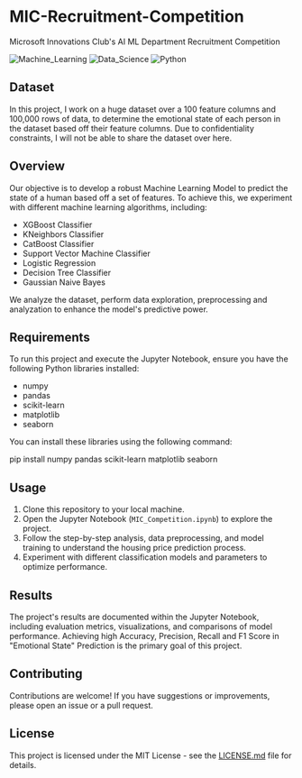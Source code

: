 # MIC-Recruitment-Competition
Microsoft Innovations Club's AI ML Department Recruitment Competition

![Machine_Learning](https://img.shields.io/badge/Machine_Learning-Data_Analysise-orange.svg)
![Data_Science](https://img.shields.io/badge/Scikit-Learn-green.svg)
![Python](https://img.shields.io/badge/Python-3.x-blue.svg)

## Dataset

In this project, I work on a huge dataset over a 100 feature columns and 100,000 rows of data, to determine the emotional state of each person in the dataset based off their feature columns. 
Due to confidentiality constraints, I will not be able to share the dataset over here.

## Overview

Our objective is to develop a robust Machine Learning Model to predict the state of a human based off a set of features. To achieve this, we experiment with different machine learning algorithms, including:

- XGBoost Classifier
- KNeighbors Classifier
- CatBoost Classifier
- Support Vector Machine Classifier
- Logistic Regression
- Decision Tree Classifier
- Gaussian Naive Bayes

We analyze the dataset, perform data exploration, preprocessing and analyzation to enhance the model's predictive power.

## Requirements

To run this project and execute the Jupyter Notebook, ensure you have the following Python libraries installed:

- numpy
- pandas
- scikit-learn
- matplotlib
- seaborn

You can install these libraries using the following command:

pip install numpy pandas scikit-learn matplotlib seaborn

## Usage

1. Clone this repository to your local machine.
2. Open the Jupyter Notebook (`MIC_Competition.ipynb`) to explore the project.
3. Follow the step-by-step analysis, data preprocessing, and model training to understand the housing price prediction process.
4. Experiment with different classification models and parameters to optimize performance.

## Results

The project's results are documented within the Jupyter Notebook, including evaluation metrics, visualizations, and comparisons of model performance. Achieving high Accuracy, Precision, Recall and F1 Score in "Emotional State" Prediction is the primary goal of this project.

## Contributing

Contributions are welcome! If you have suggestions or improvements, please open an issue or a pull request.

## License

This project is licensed under the MIT License - see the [LICENSE.md](LICENSE.md) file for details.
